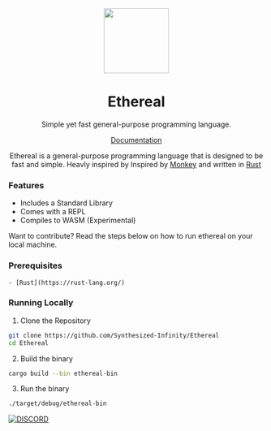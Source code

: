 <div align="center">

<img src=https://ethereal-docs.vercel.app/Logo.png width=128>


# Ethereal

Simple yet fast general-purpose programming language. 


[Documentation](https://ethereal-docs.vercel.app/)


Ethereal is a general-purpose programming language that is designed to be fast and simple. Heavly inspired by Inspired by [Monkey](https://monkeylang.org/) and written in [Rust](https://rust-lang.org/)

</div>

### Features

- Includes a Standard Library
- Comes with a REPL
- Compiles to WASM (Experimental)


Want to contribute? Read the steps below on how to run ethereal on your local machine.

### Prerequisites

    - [Rust](https://rust-lang.org/)

### Running Locally

1. Clone the Repository

```bash
git clone https://github.com/Synthesized-Infinity/Ethereal
cd Ethereal
```

2. Build the binary

```bash
cargo build --bin ethereal-bin
```

3. Run the binary

```bash
./target/debug/ethereal-bin 
```


[![DISCORD](https://invidget.switchblade.xyz/FJuArcCfQv)](https://discord.gg/FJuArcCfQv)

